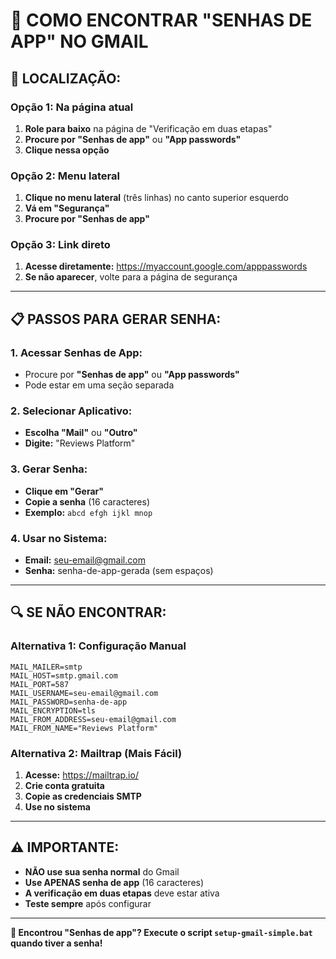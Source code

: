 # 📧 **COMO ENCONTRAR "SENHAS DE APP" NO GMAIL**

## 🎯 **LOCALIZAÇÃO:**

### **Opção 1: Na página atual**
1. **Role para baixo** na página de "Verificação em duas etapas"
2. **Procure por "Senhas de app"** ou **"App passwords"**
3. **Clique nessa opção**

### **Opção 2: Menu lateral**
1. **Clique no menu lateral** (três linhas) no canto superior esquerdo
2. **Vá em "Segurança"**
3. **Procure por "Senhas de app"**

### **Opção 3: Link direto**
1. **Acesse diretamente:** https://myaccount.google.com/apppasswords
2. **Se não aparecer**, volte para a página de segurança

---

## 📋 **PASSOS PARA GERAR SENHA:**

### **1. Acessar Senhas de App:**
- Procure por **"Senhas de app"** ou **"App passwords"**
- Pode estar em uma seção separada

### **2. Selecionar Aplicativo:**
- **Escolha "Mail"** ou **"Outro"**
- **Digite:** "Reviews Platform"

### **3. Gerar Senha:**
- **Clique em "Gerar"**
- **Copie a senha** (16 caracteres)
- **Exemplo:** `abcd efgh ijkl mnop`

### **4. Usar no Sistema:**
- **Email:** seu-email@gmail.com
- **Senha:** senha-de-app-gerada (sem espaços)

---

## 🔍 **SE NÃO ENCONTRAR:**

### **Alternativa 1: Configuração Manual**
```env
MAIL_MAILER=smtp
MAIL_HOST=smtp.gmail.com
MAIL_PORT=587
MAIL_USERNAME=seu-email@gmail.com
MAIL_PASSWORD=senha-de-app
MAIL_ENCRYPTION=tls
MAIL_FROM_ADDRESS=seu-email@gmail.com
MAIL_FROM_NAME="Reviews Platform"
```

### **Alternativa 2: Mailtrap (Mais Fácil)**
1. **Acesse:** https://mailtrap.io/
2. **Crie conta gratuita**
3. **Copie as credenciais SMTP**
4. **Use no sistema**

---

## ⚠️ **IMPORTANTE:**

- **NÃO use sua senha normal** do Gmail
- **Use APENAS senha de app** (16 caracteres)
- **A verificação em duas etapas** deve estar ativa
- **Teste sempre** após configurar

---

**🎯 Encontrou "Senhas de app"? Execute o script `setup-gmail-simple.bat` quando tiver a senha!**
